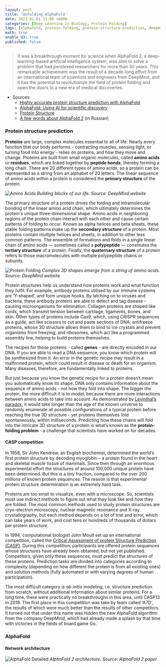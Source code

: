```yaml
---
layout: post
title: 'Unfolding AlphaFold'
date: 2023-01-01 11:00 +0800
categories: [Deep Learning in Biology, Protein Folding]
tags: [alphafold, protein-folding, protein-structure-prediction, deepmind]
math: true
enable_d3: true
published: false
---
```


> It was a breakthrough moment for science when AlphaFold 2, a deep-learning-based artificial intelligence system, was able to solve a problem that had perplexed researchers for more than 50 years. This remarkable achievement was the result of a decade-long effort from an international team of scientists and engineers from DeepMind, and it has the potential to revolutionize the field of protein folding and open the doors to a new era of medical discoveries.

- Sources:
	- [Highly accurate protein structure prediction with AlphaFold](https://www.nature.com/articles/s41586-021-03819-2) 
	- [AlphaFold: Using AI for scientific discovery](https://www.deepmind.com/blog/alphafold-using-ai-for-scientific-discovery-2020)
	- [Protein Structure](https://www.nature.com/scitable/topicpage/protein-structure-14122136/)
	- [A few words about AlphaFold 2](https://yakovlev.me/para-slov-za-alphafold2/) (in Russian)

### Protein structure prediction

**Proteins** are large, complex molecules essential to all of life. Nearly every function that our body performs - contracting muscles, sensing light, or turning food into energy - relies on proteins, and how they move and change. Proteins are built from small organic molecules, called **amino acids** or **residues**, which are linked together by **peptide bonds**, thereby forming a long chain. There are 20 different types of amino acids, so a protein can be represented as a string from an alphabet of 20 letters. The linear sequence of amino acids within a protein is considered the **primary structure** of the protein.

![Amino Acids]({{'/assets/img/amino-acids.png'|relative_url}})
*Building blocks of our life. Source: DeepMind website*

The primary structure of a protein drives the folding and intramolecular bonding of the linear amino acid chain, which ultimately determines the protein's unique three-dimensional shape. Amino acids in neighboring regions of the protein chain interact with each other and cause certain patterns of folding to occur. Known as alpha helices and beta sheets, these stable folding patterns make up the **secondary structure** of a protein. Most proteins contain multiple helices and sheets, in addition to other less common patterns. The ensemble of formations and folds in a single linear chain of amino acids — sometimes called a **polypeptide** — constitutes the **tertiary structure** of a protein. Finally, the **quaternary structure** of a protein refers to those macromolecules with multiple polypeptide chains or subunits. 

![Protein Folding]({{'/assets/img/protein-folding.svg'|relative_url}})
*Complex 3D shapes emerge from a string of amino acids. Source: DeepMind website*

Protein structures help us understand how proteins work and what function they fulfil. For example, antibody proteins utilised by our immune systems are ‘Y-shaped’, and form unique hooks. By latching on to viruses and bacteria, these antibody proteins are able to detect and tag disease - causing microorganisms for elimination. Collagen proteins are shaped like cords, which transmit tension between cartilage, ligaments, bones, and skin. Other types of proteins include Cas9, which, using CRISPR sequences as a guide, act like scissors to cut and paste sections of DNA; antifreeze proteins, whose 3D structure allows them to bind to ice crystals and prevent organisms from freezing; and ribosomes, which act like a programmed assembly line, helping to build proteins themselves.

The recipes for those proteins - called **genes** - are directly encoded in our DNA. If you are able to read a DNA sequence, you know which protein will be synthesized from it. An error in the genetic recipe may result in a malformed protein, which could result in disease or death for an organism. Many diseases, therefore, are fundamentally linked to proteins.

But just because you know the genetic recipe for a protein doesn’t mean you automatically know its shape. DNA only contains information about the sequence of amino acids - not how they fold into shape. The bigger the protein, the more difficult it is to model, because there are more interactions between amino acids to take into account. As demonstrated by [Levinthal’s paradox](https://en.wikipedia.org/wiki/Levinthal%27s_paradox), it would take longer than the age of the known universe to randomly enumerate all possible configurations of a typical protein before reaching the true 3D structure - yet proteins themselves fold spontaneously, within milliseconds. Predicting how these chains will fold into the intricate 3D structure of a protein is what’s known as the **protein-folding problem** - a challenge that scientists have worked on for decades.

#### CASP competition

In 1958, Sir John Kendrew, an English biochemist, determined the world’s first protein structure by decoding myoglobin – a protein found in the heart and skeletal muscle tissue of mammals. Since then through an enormous experimental effort the structures of around 100,000 unique protein have been determined. But this is a tiny fraction, compared to the over 200 millions of known protein sequences. The reason is that experimental protein structure determination is an extremely hard task.
 
Proteins are too small to visualize, even with a microscope. So, scientists must use indirect methods to figure out what they look like and how they are folded. The most common methods used to study protein structures are cryo-electron microscopy, nuclear magnetic resonance and X-ray crystallography, but each method depends on a lot of trial and error, which can take years of work, and cost tens or hundreds of thousands of dollars per protein structure. 

In 1994, computational biologist John Moult set up an international competition, called the [Critical Assessment of protein Structure Prediction (CASP)](https://predictioncenter.org/index.cgi). During this competition, participants are offered protein sequences whose structures have already been obtained, but not yet published. Competitors, given only these sequences, must predict the structures of these proteins. Prediction tasks are divided into categories according to complexity (depending on how different the protein is from all existing ones) and solution methods (fully automated or with varying degrees of human participation).

The most difficult category is *ab initio* modeling, i.e. structure prediction from scratch, without additional information about similar proteins. For a long time, there were practically no breakthroughs in this area, until CASP13 in 2018. The first place in this competition was take by team called 'A7D', the results of which were much better than the results of other competitors. It turned out that under this name was hidden the new AlphaFold algorithm from the company DeepMind, which had already made a splash by that time with victories in the fields of board game Go.

### AlphaFold

#### Network architecture

![AlphaFold Detailed]({{'/assets/img/alphafold-network.png'|relative_url}})
*AlphaFold 2 architecture. Source: AlphaFold 2 paper*